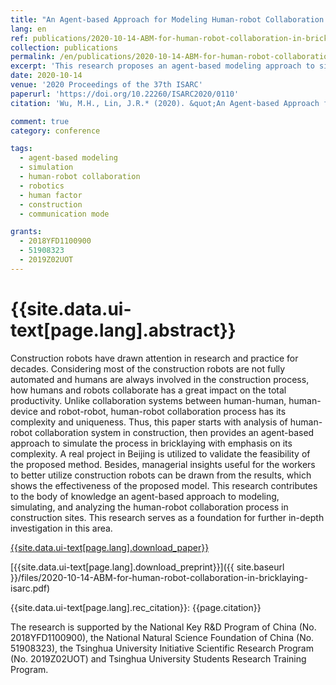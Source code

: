 ```yaml
---
title: "An Agent-based Approach for Modeling Human-robot Collaboration in Bricklaying"
lang: en
ref: publications/2020-10-14-ABM-for-human-robot-collaboration-in-bricklaying-isarc
collection: publications
permalink: /en/publications/2020-10-14-ABM-for-human-robot-collaboration-in-bricklaying-isarc
excerpt: 'This research proposes an agent-based modeling approach to simulate human-robot collaboration in bricklaying, result shows that communication model and human factors have a significant impact on construction productivity'
date: 2020-10-14
venue: '2020 Proceedings of the 37th ISARC'
paperurl: 'https://doi.org/10.22260/ISARC2020/0110'
citation: 'Wu, M.H., Lin, J.R.* (2020). &quot;An Agent-based Approach for Modeling Human-robot Collaboration in Bricklaying&quot; <i>2020 Proceedings of the 37th ISARC</i>. 797-804. Kitakyshu, Japan. doi: 10.22260/ISARC2020/0110'

comment: true
category: conference

tags: 
  - agent-based modeling
  - simulation
  - human-robot collaboration
  - robotics
  - human factor
  - construction
  - communication mode

grants:
  - 2018YFD1100900
  - 51908323
  - 2019Z02UOT
---
```



{{site.data.ui-text[page.lang].abstract}}
====

Construction robots have drawn attention in research and practice for decades. Considering most of the construction robots are not fully automated and humans are always involved in the construction process, how humans and robots collaborate has a great impact on the total productivity. Unlike collaboration systems between human-human, human-device and robot-robot, human-robot collaboration process has its complexity and uniqueness. Thus, this paper starts with analysis of human-robot collaboration system in construction, then provides an agent-based approach to simulate the process in bricklaying with emphasis on its complexity. A real project in Beijing is utilized to validate the feasibility of the proposed method. Besides, managerial insights useful for the workers to better utilize construction robots can be drawn from the results, which shows the effectiveness of the proposed model. This research contributes to the body of knowledge an agent-based approach to modeling, simulating, and analyzing the human-robot collaboration process in construction sites. This research serves as a foundation for further in-depth investigation in this area.

[{{site.data.ui-text[page.lang].download_paper}}](https://doi.org/10.22260/ISARC2020/0110)

[{{site.data.ui-text[page.lang].download_preprint}}]({{ site.baseurl }}/files/2020-10-14-ABM-for-human-robot-collaboration-in-bricklaying-isarc.pdf)

{{site.data.ui-text[page.lang].rec_citation}}: {{page.citation}}

The research is supported by the National Key R&D Program of China (No. 2018YFD1100900), the National Natural Science Foundation of China (No. 51908323), the Tsinghua University Initiative Scientific Research Program (No. 2019Z02UOT) and Tsinghua University Students Research Training Program.